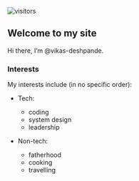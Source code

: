 <!-- <p align="left"><img align="center" alt="visitors" src="https://visitor-badge.glitch.me/badge?page_id=vikas-deshpande.vikas-deshpande.github.io/README.md"/></p> -->

![visitors](https://visitor-badge.glitch.me/badge?page_id=vikas-deshpande.vikas-deshpande.github.io/README.md&left_color=green&right_color=red)

## Welcome to my site

Hi there, I’m @vikas-deshpande.

### Interests

My interests include (in no specific order):
* Tech:
  * coding
  * system design
  * leadership

* Non-tech:
  * fatherhood
  * cooking
  * travelling

<!---
vikas-deshpande/vikas-deshpande is a ✨ special ✨ repository because its `README.md` (this file) appears on your GitHub profile.
You can click the Preview link to take a look at your changes.
--->
